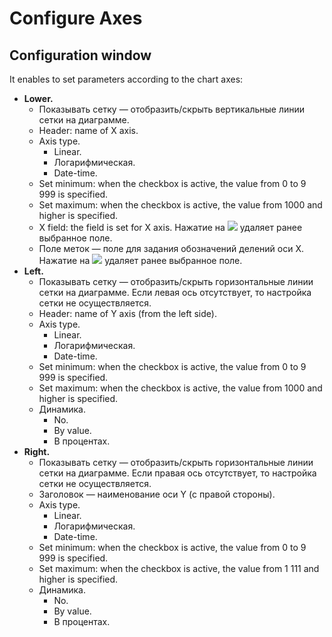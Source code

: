 # Configure Axes

## Configuration window

It enables to set parameters according to the chart axes:

* **Lower.**
   * Показывать сетку — отобразить/скрыть вертикальные линии сетки на диаграмме.
   * Header: name of X axis.
   * Axis type.
      * Linear.
      * Логарифмическая.
      * Date-time.
   * Set minimum: when the checkbox is active, the value from 0 to 9 999 is specified.
   * Set maximum: when the checkbox is active, the value from 1000 and higher is specified.
   * X field: the field is set for X axis. Нажатие на ![](../../images/icons/toolbar-controls/delete_default.svg) удаляет ранее выбранное поле.
   * Поле меток — поле для задания обозначений делений оси X. Нажатие на ![](../../images/icons/toolbar-controls/delete_default.svg) удаляет ранее выбранное поле.
* **Left.**
   * Показывать сетку — отобразить/скрыть горизонтальные линии сетки на диаграмме. Если левая ось отсутствует, то настройка сетки не осуществляется.
   * Header: name of Y axis (from the left side).
   * Axis type.
      * Linear.
      * Логарифмическая.
      * Date-time.
   * Set minimum: when the checkbox is active, the value from 0 to 9 999 is specified.
   * Set maximum: when the checkbox is active, the value from 1000 and higher is specified.
   * Динамика.
      * No.
      * By value.
      * В процентах.
* **Right.**
   * Показывать сетку — отобразить/скрыть горизонтальные линии сетки на диаграмме. Если правая ось отсутствует, то настройка сетки не осуществляется.
   * Заголовок — наименование оси Y (с правой стороны).
   * Axis type.
      * Linear.
      * Логарифмическая.
      * Date-time.
   * Set minimum: when the checkbox is active, the value from 0 to 9 999 is specified.
   * Set maximum: when the checkbox is active, the value from 1 111 and higher is specified.
   * Динамика.
      * No.
      * By value.
      * В процентах.
